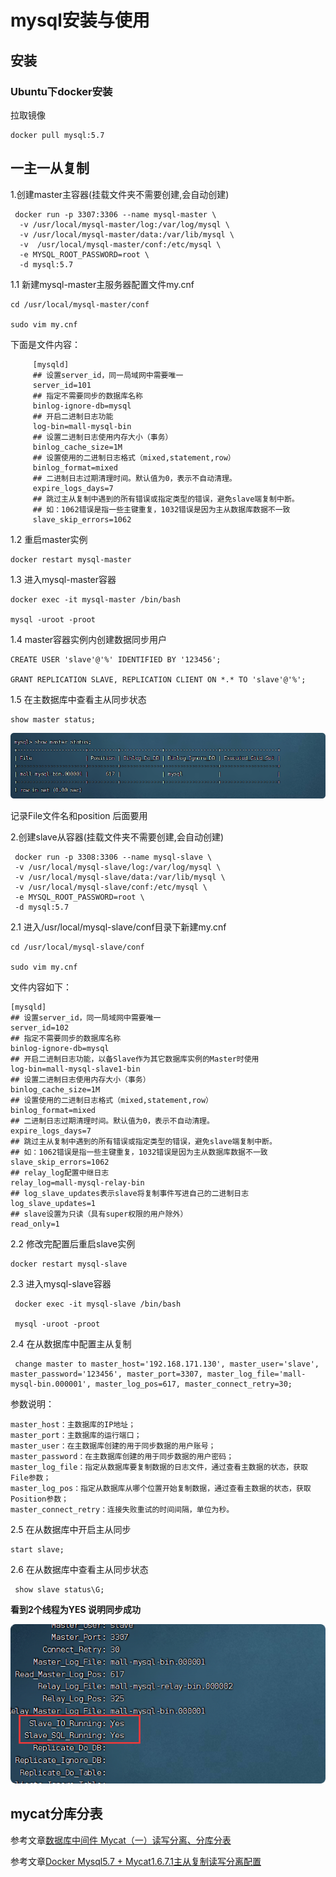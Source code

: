 # mysql安装与使用

## 安装
### Ubuntu下docker安装

拉取镜像
    
    docker pull mysql:5.7



## 一主一从复制    

1.创建master主容器(挂载文件夹不需要创建,会自动创建)

     docker run -p 3307:3306 --name mysql-master \
      -v /usr/local/mysql-master/log:/var/log/mysql \
      -v /usr/local/mysql-master/data:/var/lib/mysql \
      -v  /usr/local/mysql-master/conf:/etc/mysql \
      -e MYSQL_ROOT_PASSWORD=root \
      -d mysql:5.7


1.1 新建mysql-master主服务器配置文件my.cnf  
    
    cd /usr/local/mysql-master/conf
    
    sudo vim my.cnf
    
下面是文件内容：  
    
         [mysqld]
         ## 设置server_id，同一局域网中需要唯一
         server_id=101
         ## 指定不需要同步的数据库名称
         binlog-ignore-db=mysql  
         ## 开启二进制日志功能
         log-bin=mall-mysql-bin  
         ## 设置二进制日志使用内存大小（事务）
         binlog_cache_size=1M  
         ## 设置使用的二进制日志格式（mixed,statement,row）
         binlog_format=mixed  
         ## 二进制日志过期清理时间。默认值为0，表示不自动清理。
         expire_logs_days=7  
         ## 跳过主从复制中遇到的所有错误或指定类型的错误，避免slave端复制中断。
         ## 如：1062错误是指一些主键重复，1032错误是因为主从数据库数据不一致
         slave_skip_errors=1062
         
         
1.2 重启master实例  
        
    docker restart mysql-master

1.3 进入mysql-master容器
    
    
    docker exec -it mysql-master /bin/bash
     
    mysql -uroot -proot
    
1.4 master容器实例内创建数据同步用户
    
    CREATE USER 'slave'@'%' IDENTIFIED BY '123456';
     
    GRANT REPLICATION SLAVE, REPLICATION CLIENT ON *.* TO 'slave'@'%';
    
1.5 在主数据库中查看主从同步状态  

    show master status;
    
![](images/7628871d.png)

记录File文件名和position 后面要用

2.创建slave从容器(挂载文件夹不需要创建,会自动创建)
    

     docker run -p 3308:3306 --name mysql-slave \
     -v /usr/local/mysql-slave/log:/var/log/mysql \
     -v /usr/local/mysql-slave/data:/var/lib/mysql \
     -v /usr/local/mysql-slave/conf:/etc/mysql \
     -e MYSQL_ROOT_PASSWORD=root \
     -d mysql:5.7
     
     
2.1 进入/usr/local/mysql-slave/conf目录下新建my.cnf
    
    cd /usr/local/mysql-slave/conf
        
    sudo vim my.cnf
     
文件内容如下：
    
    [mysqld]
    ## 设置server_id，同一局域网中需要唯一
    server_id=102
    ## 指定不需要同步的数据库名称
    binlog-ignore-db=mysql  
    ## 开启二进制日志功能，以备Slave作为其它数据库实例的Master时使用
    log-bin=mall-mysql-slave1-bin  
    ## 设置二进制日志使用内存大小（事务）
    binlog_cache_size=1M  
    ## 设置使用的二进制日志格式（mixed,statement,row）
    binlog_format=mixed  
    ## 二进制日志过期清理时间。默认值为0，表示不自动清理。
    expire_logs_days=7  
    ## 跳过主从复制中遇到的所有错误或指定类型的错误，避免slave端复制中断。
    ## 如：1062错误是指一些主键重复，1032错误是因为主从数据库数据不一致
    slave_skip_errors=1062  
    ## relay_log配置中继日志
    relay_log=mall-mysql-relay-bin  
    ## log_slave_updates表示slave将复制事件写进自己的二进制日志
    log_slave_updates=1  
    ## slave设置为只读（具有super权限的用户除外）
    read_only=1
      
2.2 修改完配置后重启slave实例 
    
    docker restart mysql-slave
    
    
2.3 进入mysql-slave容器 
    
     docker exec -it mysql-slave /bin/bash
      
     mysql -uroot -proot

2.4 在从数据库中配置主从复制

     change master to master_host='192.168.171.130', master_user='slave', master_password='123456', master_port=3307, master_log_file='mall-mysql-bin.000001', master_log_pos=617, master_connect_retry=30;
    
参数说明：
    
    master_host：主数据库的IP地址；
    master_port：主数据库的运行端口；
    master_user：在主数据库创建的用于同步数据的用户账号；
    master_password：在主数据库创建的用于同步数据的用户密码；
    master_log_file：指定从数据库要复制数据的日志文件，通过查看主数据的状态，获取File参数；
    master_log_pos：指定从数据库从哪个位置开始复制数据，通过查看主数据的状态，获取Position参数；
    master_connect_retry：连接失败重试的时间间隔，单位为秒。
    
    
    
2.5 在从数据库中开启主从同步 

    start slave;

2.6 在从数据库中查看主从同步状态
 
     show slave status\G;    
       
       
**看到2个线程为YES 说明同步成功**
       
![](images/f5f36283.png)

## mycat分库分表

参考文章[数据库中间件 Mycat（一）读写分离、分库分表](https://blog.csdn.net/weixin_42032199/article/details/108224226?spm=1001.2101.3001.6661.1)

参考文章[Docker Mysql5.7 + Mycat1.6.7.1主从复制读写分离配置](https://blog.csdn.net/weixin_41715271/article/details/122418674?spm=1001.2014.3001.5501)


